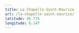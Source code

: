 ```yaml
---
title: La Chapelle-Saint-Maurice
url: /la-chapelle-saint-maurice/
latitude: 45.775
longitude: 6.147
---
```

